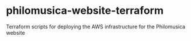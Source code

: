 # philomusica-website-terraform
Terraform scripts for deploying the AWS infrastructure for the Philomusica website
